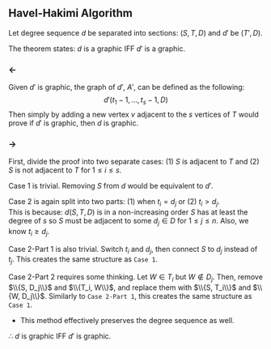 ## Havel-Hakimi Algorithm
Let degree sequence $d$ be separated into sections: $(S, T, D)$ and $d\prime$ be $(T\prime, D)$.

The theorem states: $d$ is a graphic IFF $d\prime$ is a graphic.

### $\leftarrow$
Given $d\prime$ is graphic, the graph of $d\prime$, $A\prime$, can be defined as the following:
$$d\prime(t_1-1, ..., t_s-1, D)$$
Then simply by adding a new vertex $v$ adjacent to the $s$ vertices of $T$ would prove if $d\prime$ is graphic, then $d$ is graphic.

### $\rightarrow$
First, divide the proof into two separate cases: (1) $S$ is adjacent to $T$ and (2) $S$ is not adjacent to $T$ for $1 \leq i \leq s$.

Case 1 is trivial. Removing $S$ from $d$ would be equivalent to $d\prime$.

Case 2 is again split into two parts: (1) when $t_i = d_j$ or (2) $t_i \gt d_j$.<br>
This is because: $d(S, T, D)$ is in a non-increasing order $S$ has at least the degree of $s$ so $S$ must be adjacent to some $d_j \in D$ for $1 \leq j \leq n$. Also, we know $t_i \geq d_j$.

Case 2-Part 1 is also trivial. Switch $t_i$ and $d_j$, then connect $S$ to $d_j$ instead of $t_j$. This creates the same structure as `Case 1`.

Case 2-Part 2 requires some thinking. Let $W \in T_i$ but $W \notin D_j$. Then, remove $\\{S, D_j\\}$ and $\\{T_i, W\\}$, and replace them with $\\{S, T_i\\}$ and $\\{W, D_j\\}$. Similarly to `Case 2-Part 1`, this creates the same structure as `Case 1`.
* This method effectively preserves the degree sequence as well.

$\therefore$ $d$ is graphic IFF $d\prime$ is graphic.
